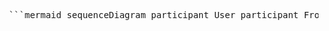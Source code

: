 <pre> ```mermaid sequenceDiagram participant User participant Frontend participant Backend participant Database User->>Frontend: Open App Frontend->>Backend: Fetch User Data Backend->>Database: Query User Info Database-->>Backend: Return User Info Backend-->>Frontend: Respond with Data Frontend-->>User: Render UI ``` </pre>
